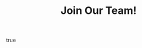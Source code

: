 ---
title: Join Our Team!
image: /img/home-cover.png
body:
    heading: We're hiring!
    text: Want to join the team?
---